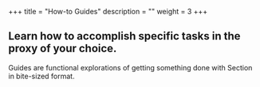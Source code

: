+++
title = "How-to Guides"
description = ""
weight = 3
+++
## Learn how to accomplish specific tasks in the proxy of your choice.

Guides are functional explorations of getting something done with Section in bite-sized format.